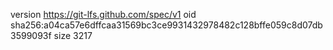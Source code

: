 version https://git-lfs.github.com/spec/v1
oid sha256:a04ca57e6dffcaa31569bc3ce9931432978482c128bffe059c8d07db3599093f
size 3217
